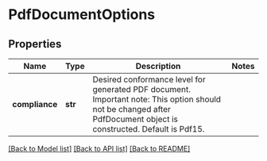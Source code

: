 # PdfDocumentOptions

## Properties
Name | Type | Description | Notes
------------ | ------------- | ------------- | -------------
**compliance** | **str** | Desired conformance level for generated PDF document. Important note: This option should not be changed after PdfDocument object is constructed. Default is Pdf15. | 

[[Back to Model list]](../README.md#documentation-for-models) [[Back to API list]](../README.md#documentation-for-api-endpoints) [[Back to README]](../README.md)


